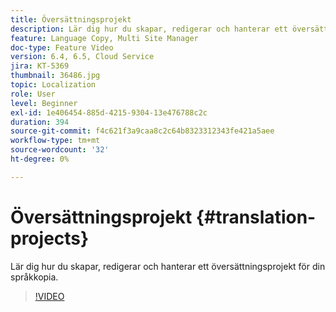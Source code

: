 ```yaml
---
title: Översättningsprojekt
description: Lär dig hur du skapar, redigerar och hanterar ett översättningsprojekt för din språkkopia.
feature: Language Copy, Multi Site Manager
doc-type: Feature Video
version: 6.4, 6.5, Cloud Service
jira: KT-5369
thumbnail: 36486.jpg
topic: Localization
role: User
level: Beginner
exl-id: 1e406454-885d-4215-9304-13e476788c2c
duration: 394
source-git-commit: f4c621f3a9caa8c2c64b8323312343fe421a5aee
workflow-type: tm+mt
source-wordcount: '32'
ht-degree: 0%

---
```


# Översättningsprojekt {#translation-projects}

Lär dig hur du skapar, redigerar och hanterar ett översättningsprojekt för din språkkopia.

>[!VIDEO](https://video.tv.adobe.com/v/36486?quality=12&learn=on)
